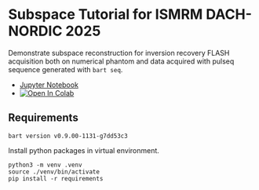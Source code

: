# Subspace Tutorial for ISMRM DACH-NORDIC 2025
Demonstrate subspace reconstruction for inversion recovery FLASH acquisition both on numerical phantom and data acquired with pulseq sequence generated with `bart seq`.

- [Jupyter Notebook](./tutorial.ipynb)
- [![Open In Colab](https://colab.research.google.com/assets/colab-badge.svg)](https://colab.research.google.com/github/mrirecon/bart-workshop/blob/master/dach-ismrm_2025/subspace/tutorial_colab.ipynb)





## Requirements
```
bart version v0.9.00-1131-g7dd53c3 
```

Install python packages in virtual environment. 
```
python3 -m venv .venv
source ./venv/bin/activate
pip install -r requirements
```

